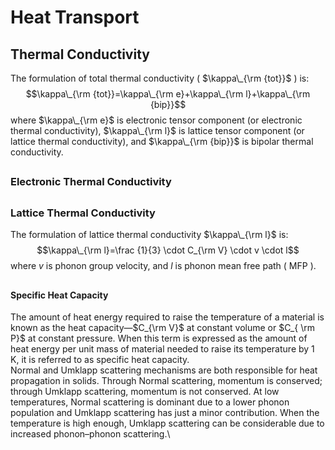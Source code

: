 # Heat Transport
## 
## Thermal Conductivity
The formulation of total thermal conductivity ( $\kappa\_{\rm {tot}}$ ) is:
$$\kappa\_{\rm {tot}}=\kappa\_{\rm e}+\kappa\_{\rm l}+\kappa\_{\rm {bip}}$$
where $\kappa\_{\rm e}$ is electronic tensor component (or electronic thermal conductivity), $\kappa\_{\rm l}$ is lattice tensor component (or lattice thermal conductivity), and $\kappa\_{\rm {bip}}$ is bipolar thermal conductivity.
## 
### Electronic Thermal Conductivity

## 
### Lattice Thermal Conductivity
The formulation of lattice thermal conductivity $\kappa\_{\rm l}$ is:
$$\kappa\_{\rm l}=\frac {1}{3} \cdot C_{\rm V} \cdot v \cdot l$$
where $v$ is phonon group velocity, and $l$ is phonon mean free path ( MFP ).
## 
#### Specific Heat Capacity
The amount of heat energy required to raise the temperature of a material is known as the heat capacity—$C_{\rm V}$ at constant volume or $C_{ \rm P}$ at constant pressure. When this term is expressed as the amount of heat energy per unit mass of material needed to raise its temperature by 1 K, it is referred to as specific heat capacity.\
Normal and Umklapp scattering mechanisms are both responsible for heat propagation in solids. Through Normal scattering, momentum is conserved; through Umklapp scattering, momentum is not conserved. At low temperatures, Normal scattering is dominant due to a lower phonon population and Umklapp scattering has just a minor contribution. When the temperature is high enough, Umklapp scattering can be considerable due to increased phonon–phonon scattering.\
